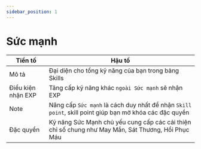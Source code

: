 ```yaml
---
sidebar_position: 1
---
```


# Sức mạnh
| Tiền tố   | Hậu tố    |
| ------- | -------- |
| Mô tả | Đại diện cho tổng kỹ năng của bạn trong bảng Skills |
| Điều kiện nhận EXP | Tăng cấp kỹ năng khác `ngoài Sức mạnh` sẽ nhận EXP       |
| Note | Nâng cấp `Sức mạnh` là cách duy nhất để nhận `Skill point`, skill point giúp bạn mở khóa các đặc quyền |
| Đặc quyền | Kỹ năng Sức Mạnh chủ yếu cung cấp các cải thiện chỉ số chung như May Mắn, Sát Thương, Hồi Phục Máu |